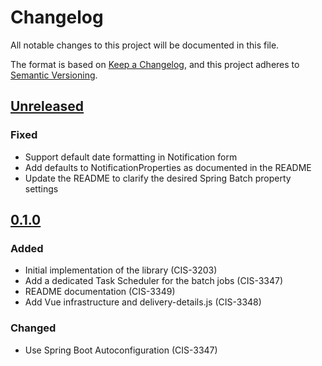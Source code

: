 # Changelog

All notable changes to this project will be documented in this file.

The format is based on [Keep a Changelog](https://keepachangelog.com/en/1.0.0/),
and this project adheres to [Semantic Versioning](https://semver.org/spec/v2.0.0.html).

## [Unreleased]

### Fixed

- Support default date formatting in Notification form
- Add defaults to NotificationProperties as documented in the README
- Update the README to clarify the desired Spring Batch property settings

## [0.1.0]

### Added

- Initial implementation of the library (CIS-3203)
- Add a dedicated Task Scheduler for the batch jobs (CIS-3347)
- README documentation (CIS-3349)
- Add Vue infrastructure and delivery-details.js (CIS-3348)

### Changed

- Use Spring Boot Autoconfiguration (CIS-3347)

[unreleased]: https://source.ohsu.edu/OCTRI-Apps/compass/compare/v0.1.0...HEAD
[0.1.0]: https://source.ohsu.edu/OCTRI-Apps/compass/tree/v0.1.0